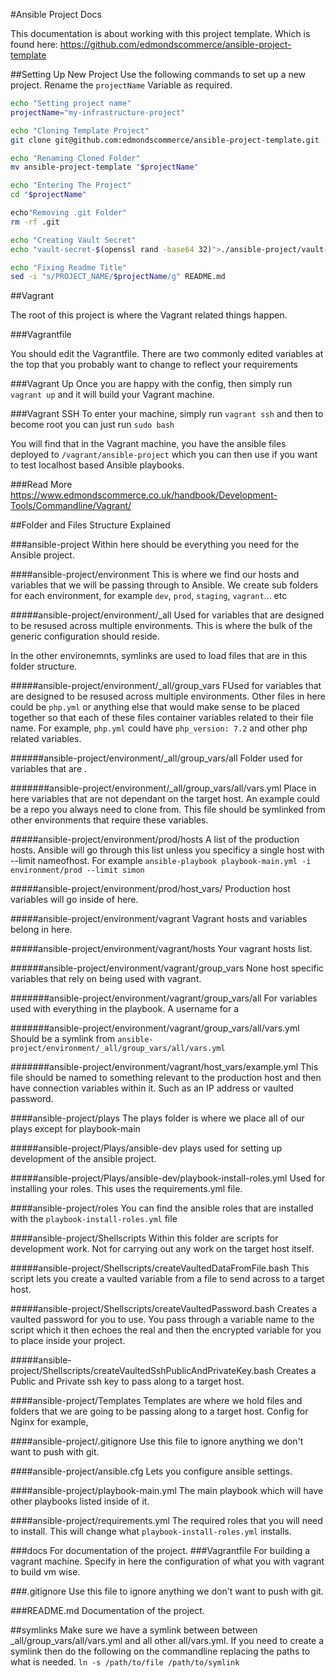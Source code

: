 #Ansible Project Docs

This documentation is about working with this project template. Which is found here: 
https://github.com/edmondscommerce/ansible-project-template

##Setting Up New Project
Use the following commands to set up a new project.
Rename the `projectName` Variable as required.

```bash
echo "Setting project name" 
projectName="my-infrastructure-project"

echo "Cloning Template Project" 
git clone git@github.com:edmondscommerce/ansible-project-template.git --depth=1

echo "Renaming Cloned Folder"  
mv ansible-project-template "$projectName"

echo "Entering The Project" 
cd "$projectName"

echo"Removing .git Folder"
rm -rf .git

echo "Creating Vault Secret"
echo "vault-secret-$(openssl rand -base64 32)">./ansible-project/vault-pass.secret 

echo "Fixing Readme Title"
sed -i "s/PROJECT_NAME/$projectName/g" README.md 
``` 

##Vagrant

The root of this project is where the Vagrant related things happen.

###Vagrantfile

You should edit the Vagrantfile. There are two commonly edited variables at the top that you probably want to change to reflect your requirements

###Vagrant Up
Once you are happy with the config, then simply run `vagrant up` and it will build your Vagrant machine.

###Vagrant SSH
To enter your machine, simply run `vagrant ssh` and then to become root you can just run `sudo bash`

You will find that in the Vagrant machine, you have the ansible files deployed to `/vagrant/ansible-project` which you can then use if you want to test localhost based Ansible playbooks.

###Read More
https://www.edmondscommerce.co.uk/handbook/Development-Tools/Commandline/Vagrant/
 
##Folder and Files Structure Explained

###ansible-project
Within here should be everything you need for the Ansible project.

####ansible-project/environment
This is where we find our hosts and variables that we will be passing through to Ansible. We create sub folders for each environment, for example `dev`, `prod`, `staging`, `vagrant`... etc

#####ansible-project/environment/_all
Used for variables that are designed to be resused across multiple environments. This is where the bulk of the generic configuration should reside.

In the other environemnts, symlinks are used to load files that are in this folder structure.

#####ansible-project/environment/_all/group_vars
FUsed for variables that are designed to be resused across multiple environments. Other files in here could be `php.yml` or anything else
that would make sense to be placed together so that each of these files container variables related to their file name.
For example, `php.yml` could have `php_version: 7.2` and other php related variables.  

######ansible-project/environment/_all/group_vars/all
Folder used for variables that are .

#######ansible-project/environment/_all/group_vars/all/vars.yml
Place in here variables that are not dependant on the target host. An example could be a repo you always need to clone from.
This file should be symlinked from other environments that require these variables.

#####ansible-project/environment/prod/hosts
A list of the production hosts. Ansible will go through this list unless you specificy 
a single host with --limit nameofhost. For example `ansible-playbook playbook-main.yml -i environment/prod --limit simon` 

#####ansible-project/environment/prod/host_vars/
Production host variables will go inside of here. 

#####ansible-project/environment/vagrant
Vagrant hosts and variables belong in here. 

#####ansible-project/environment/vagrant/hosts
Your vagrant hosts list.

######ansible-project/environment/vagrant/group_vars
None host specific variables that rely on being used with vagrant.

#######ansible-project/environment/vagrant/group_vars/all
For variables used with everything in the playbook. A username for a

#######ansible-project/environment/vagrant/group_vars/all/vars.yml
Should be a symlink from `ansible-project/environment/_all/group_vars/all/vars.yml`

#######ansible-project/environment/vagrant/host_vars/example.yml
This file should be named to something relevant to the production host and then have connection variables within it. 
Such as an IP address or vaulted password.
 
####ansible-project/plays
The plays folder is where we place all of our plays except for playbook-main

#####ansible-project/Plays/ansible-dev
plays used for setting up development of the ansible project.

#####ansible-project/Plays/ansible-dev/playbook-install-roles.yml
Used for installing your roles. This uses the requirements.yml file.

####ansible-project/roles
You can find the ansible roles that are installed with the `playbook-install-roles.yml` file

####ansible-project/Shellscripts
Within this folder are scripts for development work. Not for carrying out any work on the target host itself.
 
#####ansible-project/Shellscripts/createVaultedDataFromFile.bash
This script lets you create a vaulted variable from a file to send across to a target host.

#####ansible-project/Shellscripts/createVaultedPassword.bash
Creates a vaulted password for you to use. You pass through a variable name to the script which it then echoes the real
and then the encrypted variable for you to place inside your project.

#####ansible-project/Shellscripts/createVaultedSshPublicAndPrivateKey.bash
Creates a Public and Private ssh key to pass along to a target host.

####ansible-project/Templates
Templates are where we hold files and folders that we are going to be passing along to a target host. Config for Nginx 
for example,

####ansible-project/.gitignore
Use this file to ignore anything we don't want to push with git.

####ansible-project/ansible.cfg
Lets you configure ansible settings.

####ansible-project/playbook-main.yml
The main playbook which will have other playbooks listed inside of it.

####ansible-project/requirements.yml
The required roles that you will need to install. This will change what `playbook-install-roles.yml` installs.

###docs
For documentation of the project. 
###Vagrantfile
For building a vagrant machine. Specify in here the configuration of what you with vagrant to build vm wise.

###.gitignore
Use this file to ignore anything we don't want to push with git.

###README.md
Documentation of the project.

##symlinks
Make sure we have a symlink between between _all/group_vars/all/vars.yml and all other all/vars.yml.
If you need to create a symlink then do the following on the commandline replacing the paths to what is needed.
`ln -s /path/to/file /path/to/symlink`
